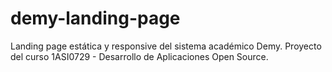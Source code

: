 # demy-landing-page
Landing page estática y responsive del sistema académico Demy. Proyecto del curso 1ASI0729 - Desarrollo de Aplicaciones Open Source.
